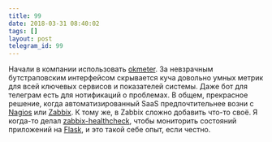 ```yaml
---
title: 99
date: 2018-03-31 08:40:02
tags: []
layout: post
telegram_id: 99
---
```


Начали в компании использовать [okmeter](https://okmeter.io/). За невзрачным бутстраповским интерфейсом скрывается куча довольно умных метрик для всей ключевых сервисов и показателей системы. Даже бот для телеграм есть для нотификаций о проблемах. В общем, прекрасное решение, когда автоматизированный SaaS предпочтительнее возни с [Nagios](https://www.nagios.org/) или [Zabbix](https://www.zabbix.com/ru/). К тому же, в Zabbix сложно добавить что-то своё. Я когда-то делал [zabbix-healthcheck](https://github.com/orsinium/zabbix-healthcheck), чтобы мониторить состояний приложений на [Flask](http://flask.pocoo.org/), и это такой себе опыт, если честно.
